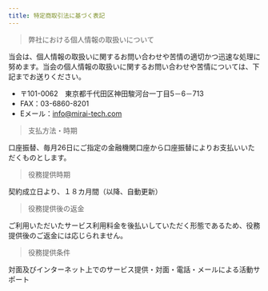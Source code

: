 ```yaml
---
title: 特定商取引法に基づく表記
---
```


> 弊社における個人情報の取扱いについて

当会は、個人情報の取扱いに関するお問い合わせや苦情の適切かつ迅速な処理に努めます。当会の個人情報の取扱いに関するお問い合わせや苦情については、下記までお送りください。

- 〒101-0062　東京都千代田区神田駿河台一丁目5－6－713　
- FAX：03-6860-8201
- Eメール：info@mirai-tech.com


> 支払方法・時期

口座振替、毎月26日にご指定の金融機関口座から口座振替によりお支払いいただくものとします。

> 役務提供時期

契約成立日より、１８カ月間（以降、自動更新）

> 役務提供後の返金

ご利用いただいたサービス利用料金を後払いしていただく形態であるため、役務提供後のご返金には応じられません。

> 役務提供条件

対面及びインターネット上でのサービス提供・対面・電話・メールによる活動サポート


